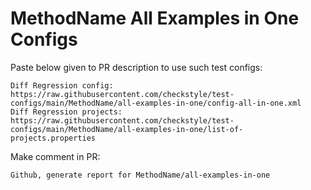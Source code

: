 # MethodName All Examples in One Configs
Paste below given to PR description to use such test configs:
```
Diff Regression config: https://raw.githubusercontent.com/checkstyle/test-configs/main/MethodName/all-examples-in-one/config-all-in-one.xml
Diff Regression projects: https://raw.githubusercontent.com/checkstyle/test-configs/main/MethodName/all-examples-in-one/list-of-projects.properties
```
Make comment in PR:
```
Github, generate report for MethodName/all-examples-in-one
```
